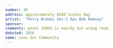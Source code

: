 ```yaml
---
number: 38
address: approximately 8240 Scenic Hwy
artist:  "Perry Brooks Ses-I Ras Bob Ramsey"
sponsor: 
comments: panel 16045 is nearby but wrong read
debuted: 2016
name: Love Our Community
---
```

